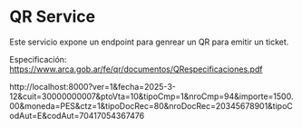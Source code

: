 # QR Service

Este servicio expone un endpoint para genrear un QR para emitir un ticket.

Especificación: https://www.arca.gob.ar/fe/qr/documentos/QRespecificaciones.pdf

http://localhost:8000?ver=1&fecha=2025-3-12&cuit=30000000007&ptoVta=10&tipoCmp=1&nroCmp=94&importe=1500.00&moneda=PES&ctz=1&tipoDocRec=80&nroDocRec=20345678901&tipoCodAut=E&codAut=70417054367476
